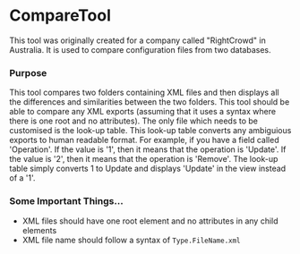 # CompareTool
This tool was originally created for a company called "RightCrowd" in Australia. It is used to compare configuration files from two databases.

### Purpose
This tool compares two folders containing XML files and then displays all the differences and similarities between the two folders. This tool should be able to compare any XML exports (assuming that it uses a syntax where there is one root and no attributes). The only file which needs to be customised is the look-up table. This look-up table converts any ambiguious exports to human readable format. For example, if you have a field called 'Operation'. If the value is '1', then it means that the operation is 'Update'. If the value is '2', then it means that the operation is 'Remove'. The look-up table simply converts 1 to Update and displays 'Update' in the view instead of a '1'.

### Some Important Things...
- XML files should have one root element and no attributes in any child elements
- XML file name should follow a syntax of ```Type.FileName.xml```
